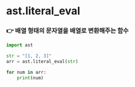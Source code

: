 # ast.literal_eval

### 👉 배열 형태의 문자열을 배열로 변환해주는 함수

```python
import ast

str = "[1, 2, 3]"
arr = ast.literal_eval(str)

for num in arr:
    print(num)
```